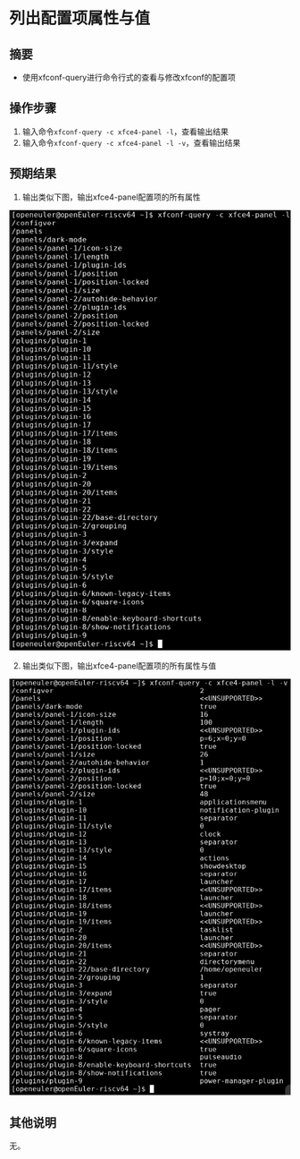 # 列出配置项属性与值

## 摘要

- 使用xfconf-query进行命令行式的查看与修改xfconf的配置项

## 操作步骤

1. 输入命令```xfconf-query -c xfce4-panel -l```，查看输出结果
2. 输入命令```xfconf-query -c xfce4-panel -l -v```，查看输出结果

## 预期结果

1. 输出类似下图，输出xfce4-panel配置项的所有属性

![](./img/%E5%88%97%E5%87%BA%E9%85%8D%E7%BD%AE%E9%A1%B9%E5%B1%9E%E6%80%A7%E4%B8%8E%E5%80%BC-1.png)

2. 输出类似下图，输出xfce4-panel配置项的所有属性与值

![](./img/%E5%88%97%E5%87%BA%E9%85%8D%E7%BD%AE%E9%A1%B9%E5%B1%9E%E6%80%A7%E4%B8%8E%E5%80%BC-2.png)

## 其他说明

无。

